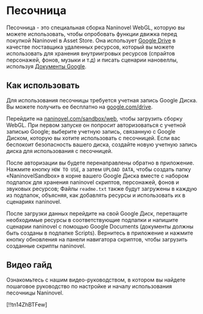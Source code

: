 # Песочница

Песочница - это специальная сборка Naninovel WebGL, которую вы можете использовать, чтобы опробовать функции движка перед покупкой Naninovel в Asset Store. Она использует [Google Drive](https://drive.google.com/drive/my-drive) в качестве поставщика удаленных ресурсов, который вы можете использовать для хранения внутриигровых ресурсов (спрайтов персонажей, фонов, музыки и т.д) и писать сценарии нановеллы, используя [Документы Google](https://www.google.com/docs/about).

## Как использовать

Для использования песочницы требуется учетная запись Google Диска. Вы можете получить ее бесплатно на [google.com/drive](https://www.google.com/drive).

Перейдите на [naninovel.com/sandbox/web](https://naninovel.com/sandbox/web.html), чтобы загрузить сборку WebGL. При первом запуске он попросит авторизоваться с учетной записью Google; выберите учетную запись, связанную с Google Диском, которую вы хотите использовать с песочницей. Если вас беспокоит безопасность вашего диска, создайте новую учетную запись диска для использования с песочницей.

После авторизации вы будете перенаправлены обратно в приложение. Нажмите кнопку `HOW TO USE`, а затем `UPLOAD DATA`, чтобы создать папку «NaninovelSandbox» в корне вашего Google Диска вместе с набором подпапок для хранения naninovel скриптов, персонажей, фонов и звуковых ресурсов; Файлы `readme.txt` также будут загружены в каждую из подпапок, объясняя, как добавлять ресурсы и использовать их в сценариях naninovel.

После загрузки данных перейдите на свой Google Диск, перетащите необходимые ресурсы в соответствующие подпапки и напишите сценарии naninovel с помощью Google Documents (документы должны быть созданы в подпапке Scripts). Вернитесь в приложение и нажмите кнопку обновления на панели навигатора скриптов, чтобы загрузить созданные скрипты naninovel.

## Видео гайд

Ознакомьтесь с нашим видео-руководством, в котором вы найдете пошаговое руководство по настройке и началу использования песочницы Naninovel.

[!!tn14ZhBTFew]
